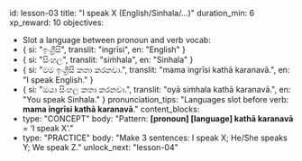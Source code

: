 id: lesson-03
title: "I speak X (English/Sinhala/…)"
duration_min: 6
xp_reward: 10
objectives:
  - Slot a language between pronoun and verb
vocab:
  - { si: "ඉංග්‍රීසි", translit: "ingrīsi", en: "English" }
  - { si: "සිංහල", translit: "siṁhala", en: "Sinhala" }
  - { si: "මම ඉංග්‍රීසි කතා කරනවා.", translit: "mama ingrīsi kathā karanavā.", en: "I speak English." }
  - { si: "ඔයා සිංහල කතා කරනවා.", translit: "oyā siṁhala kathā karanavā.", en: "You speak Sinhala." }
pronunciation_tips: "Languages slot before verb: **mama ingrīsi kathā karanavā**."
content_blocks:
  - type: "CONCEPT"
    body: "Pattern: **[pronoun] [language] kathā karanavā** = ‘I speak X’."
  - type: "PRACTICE"
    body: "Make 3 sentences: I speak X; He/She speaks Y; We speak Z."
unlock_next: "lesson-04"

